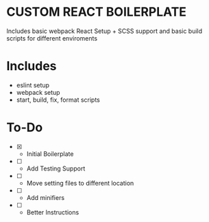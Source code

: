 # CUSTOM REACT BOILERPLATE

Includes basic webpack React Setup + SCSS support and basic build scripts for different enviroments

# Includes

-   eslint setup
-   webpack setup
-   start, build, fix, format scripts

# To-Do

-   [x] -   Initial Boilerplate
-   [ ] -   Add Testing Support
-   [ ] -   Move setting files to different location
-   [ ] -   Add minifiers
-   [ ] -   Better Instructions
